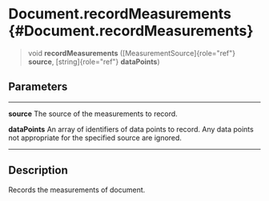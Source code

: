 Document.recordMeasurements {#Document.recordMeasurements}
===========================

> void **recordMeasurements** ([MeasurementSource]{role="ref"}
> **source**, [string]{role="ref"} **dataPoints**)

Parameters
----------

  ---------------- --------------------------------------------------------------
  **source**       The source of the measurements to record.

  **dataPoints**   An array of identifiers of data points to record. Any data
                   points not appropriate for the specified source are ignored.
  ---------------- --------------------------------------------------------------

Description
-----------

Records the measurements of document.
